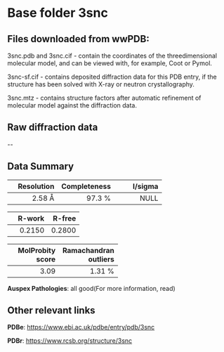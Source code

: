 # Base folder 3snc

## Files downloaded from wwPDB:

3snc.pdb and 3snc.cif - contain the coordinates of the threedimensional molecular model, and can be viewed with, for example, Coot or Pymol.

3snc-sf.cif - contains deposited diffraction data for this PDB entry, if the structure has been solved with X-ray or neutron crystallography.

3snc.mtz - contains structure factors after automatic refinement of molecular model against the diffraction data.

## Raw diffraction data

--<br> 

## Data Summary
|   | Resolution | Completeness| I/sigma |
|---|-------------:|----------------:|--------------:|
|   |2.58 Å|97.3  %|<img width=50/>NULL |

|   | **R-work**| **R-free**   
|---|-------------:|----------------:|           
||  0.2150|  0.2800|

|   |**MolProbity<br>score**| **Ramachandran<br>outliers** 
|---|-------------:|----------------:|
||  3.09|  1.31 %|

**Auspex Pathologies**: all good(For more information, read)

 



## Other relevant links 
**PDBe**:  https://www.ebi.ac.uk/pdbe/entry/pdb/3snc
 
**PDBr**: https://www.rcsb.org/structure/3snc 

